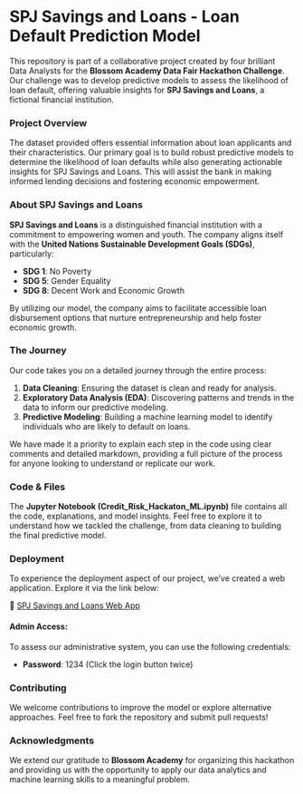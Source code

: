 

# SPJ Savings and Loans - Loan Default Prediction Model

This repository is part of a collaborative project created by four brilliant Data Analysts for the **Blossom Academy Data Fair Hackathon Challenge**. Our challenge was to develop predictive models to assess the likelihood of loan default, offering valuable insights for **SPJ Savings and Loans**, a fictional financial institution.

### Project Overview

The dataset provided offers essential information about loan applicants and their characteristics. Our primary goal is to build robust predictive models to determine the likelihood of loan defaults while also generating actionable insights for SPJ Savings and Loans. This will assist the bank in making informed lending decisions and fostering economic empowerment.

### About SPJ Savings and Loans

**SPJ Savings and Loans** is a distinguished financial institution with a commitment to empowering women and youth. The company aligns itself with the **United Nations Sustainable Development Goals (SDGs)**, particularly:

- **SDG 1**: No Poverty
- **SDG 5**: Gender Equality
- **SDG 8**: Decent Work and Economic Growth

By utilizing our model, the company aims to facilitate accessible loan disbursement options that nurture entrepreneurship and help foster economic growth.

### The Journey

Our code takes you on a detailed journey through the entire process:

1. **Data Cleaning**: Ensuring the dataset is clean and ready for analysis.
2. **Exploratory Data Analysis (EDA)**: Discovering patterns and trends in the data to inform our predictive modeling.
3. **Predictive Modeling**: Building a machine learning model to identify individuals who are likely to default on loans.

We have made it a priority to explain each step in the code using clear comments and detailed markdown, providing a full picture of the process for anyone looking to understand or replicate our work.

### Code & Files

The **Jupyter Notebook (Credit_Risk_Hackaton_ML.ipynb)** file contains all the code, explanations, and model insights. Feel free to explore it to understand how we tackled the challenge, from data cleaning to building the final predictive model.

### Deployment

To experience the deployment aspect of our project, we’ve created a web application. Explore it via the link below:

🔗 [SPJ Savings and Loans Web App](https://spjsavingsandloans.streamlit.app/)

#### Admin Access:

To assess our administrative system, you can use the following credentials:

- **Password**: 1234 (Click the login button twice)

### Contributing

We welcome contributions to improve the model or explore alternative approaches. Feel free to fork the repository and submit pull requests!

### Acknowledgments

We extend our gratitude to **Blossom Academy** for organizing this hackathon and providing us with the opportunity to apply our data analytics and machine learning skills to a meaningful problem.

